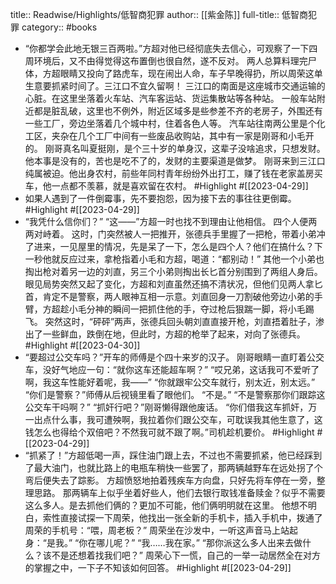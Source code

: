 title:: Readwise/Highlights/低智商犯罪
author:: [[紫金陈]]
full-title:: 低智商犯罪
category:: #books

- “你都学会此地无银三百两啦。”方超对他已经彻底失去信心，可观察了一下四周环境后，又不由得觉得这布置倒也很自然，遂不反对。 
  两人总算料理完尸体，方超眼睛又投向了路虎车，现在闹出人命，车子早晚得扔，所以周荣这单生意要抓紧时间了。三江口不宜久留啊！ 
  三江口的南面是这座城市交通运输的心脏。在这里坐落着火车站、汽车客运站、货运集散站等各种站。 
  一般车站附近都是脏乱破，这里也不例外，附近区域多是些参差不齐的老房子，外围还有一些工厂，旁边坐落着几个城中村，住着各色人等。 
  汽车站往南两公里是个化工区，夹杂在几个工厂中间有一些废品收购站，其中有一家是刚哥和小毛开的。 
  刚哥真名叫夏挺刚，是个三十岁的单身汉，这辈子没啥追求，只想发财。他本事是没有的，苦也是吃不了的，发财的主要渠道是做梦。 
  刚哥来到三江口纯属被迫。他出身农村，前些年同村青年纷纷外出打工，赚了钱在老家盖房买车，他一点都不羡慕，就是喜欢留在农村。 #Highlight #[[2023-04-29]]
- 如果人遇到了一件倒霉事，先不要抱怨，因为接下去的事往往更倒霉。 #Highlight #[[2023-04-29]]
- “我凭什么信你们？” 
  “这——”方超一时也找不到理由让他相信。 
  四个人便两两对峙着。 
  这时，门突然被人一把推开，张德兵手里握了一把枪，带着小弟冲了进来，一见屋里的情况，先是呆了一下，怎么是四个人？他们在搞什么？下一秒他就反应过来，拿枪指着小毛和方超，喝道：“都别动！” 
  其他一个小弟也掏出枪对着另一边的刘直，另三个小弟则掏出长匕首分别围到了两组人身后。 
  眼见局势突然又起了变化，方超和刘直虽然还搞不清状况，但他们见两人拿匕首，肯定不是警察，两人眼神互相一示意。刘直回身一刀割破他旁边小弟的手臂，方超趁小毛分神的瞬间一把抓住他的手，夺过枪后狠踹一脚，将小毛踢飞。 
  突然这时，“砰砰”两声，张德兵回头朝刘直直接开枪，刘直捂着肚子，渗出了一些鲜血，跌倒在地，但此时，方超的枪举了起来，对向了张德兵。 #Highlight #[[2023-04-30]]
- “要超过公交车吗？”开车的师傅是个四十来岁的汉子。 
  刚哥眼睛一直盯着公交车，没好气地应一句：“就你这车还能超车啊？” 
  “哎兄弟，这话我可不爱听了啊，我这车性能好着呢，我——” 
  “你就跟牢公交车就行，别太近，别太远。” 
  “你们是警察？”师傅从后视镜里看了眼他们。 
  “不是。” 
  “不是警察那你们跟踪这公交车干吗啊？” 
  “抓奸行吧？”刚哥懒得跟他废话。 
  “你们借我这车抓奸，万一出点什么事，我可遭殃啊，我拉着你们跟公交车，可耽误我其他生意了，这钱怎么也得给个双倍吧？不然我可就不跟了啊。”司机趁机要价。 #Highlight #[[2023-04-29]]
- “抓紧了！”方超低喝一声，踩住油门跟上去，不过也不需要抓紧，他已经踩到了最大油门，也就比路上的电瓶车稍快一些罢了，那两辆越野车在远处拐了个弯后便失去了踪影。 
  方超愤怒地拍着残疾车方向盘，只好先将车停在一旁，整理思路。 
  那两辆车上似乎坐着好些人，他们去银行取钱准备赎金？似乎不需要这么多人。是去抓他们俩的？更加不可能，他们俩明明就在这里。 
  他想不明白，索性直接试探一下周荣，他找出一张全新的手机卡，插入手机中，拨通了周荣的手机号：“喂，周老板？” 
  周荣坐在沙发中，一听这声音马上站起身：“是我。” 
  “你在哪儿呢？” 
  “我……我在家。” 
  “那你派这么多人出来去做什么？该不是还想着找我们吧？” 
  周荣心下一慌，自己的一举一动居然全在对方的掌握之中，一下子不知该如何回答。 #Highlight #[[2023-04-29]]